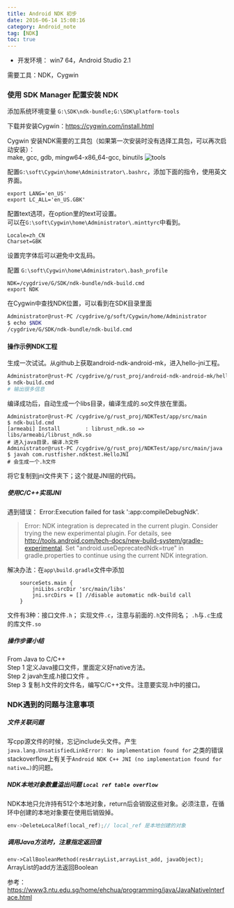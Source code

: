 ```yaml
---
title: Android NDK 初步
date: 2016-06-14 15:08:16
category: Android_note
tag: [NDK]
toc: true
---
```


* 开发环境： win7 64，Android Studio 2.1

需要工具：NDK，Cygwin

### 使用 SDK Manager 配置安装 NDK

添加系统环境变量 `G:\SDK\ndk-bundle;G:\SDK\platform-tools`

下载并安装Cygwin：https://cygwin.com/install.html

Cygwin 安装NDK需要的工具包（如果第一次安装时没有选择工具包，可以再次启动安装）：  
make, gcc, gdb, mingw64-x86_64-gcc, binutils
![tools](https://raw.githubusercontent.com/RustFisher/RustNotes/master/Android_note/pics/Cygwin_tools.png)

配置`G:\soft\Cygwin\home\Administrator\.bashrc`，添加下面的指令，使用英文界面。
```
export LANG='en_US'
export LC_ALL='en_US.GBK'
```
配置text选项，在option里的text可设置。  
可以在`G:\soft\Cygwin\home\Administrator\.minttyrc`中看到。

```
Locale=zh_CN
Charset=GBK
```
设置完字体后可以避免中文乱码。

配置 `G:\soft\Cygwin\home\Administrator\.bash_profile`

```
NDK=/cygdrive/G/SDK/ndk-bundle/ndk-build.cmd
export NDK
```

在Cygwin中查找NDK位置，可以看到在SDK目录里面

```bash
Administrator@rust-PC /cygdrive/g/soft/Cygwin/home/Administrator
$ echo $NDK
/cygdrive/G/SDK/ndk-bundle/ndk-build.cmd
```

#### 操作示例NDK工程
生成一次试试。从github上获取android-ndk-android-mk，进入hello-jni工程。

```bash
Administrator@rust-PC /cygdrive/g/rust_proj/android-ndk-android-mk/hello-jni
$ ndk-build.cmd
# 输出很多信息
```

编译成功后，自动生成一个libs目录，编译生成的.so文件放在里面。

```
Administrator@rust-PC /cygdrive/g/rust_proj/NDKTest/app/src/main
$ ndk-build.cmd
[armeabi] Install        : librust_ndk.so => libs/armeabi/librust_ndk.so
# 进入java目录，编译.h文件
Administrator@rust-PC /cygdrive/g/rust_proj/NDKTest/app/src/main/java
$ javah com.rustfisher.ndktest.HelloJNI
# 会生成一个.h文件
```
将它复制到jni文件夹下；这个就是JNI层的代码。

##### 使用C/C++实现JNI

遇到错误： Error:Execution failed for task ':app:compileDebugNdk'.
> Error: NDK integration is deprecated in the current plugin.  Consider trying the new experimental plugin.  For details, see http://tools.android.com/tech-docs/new-build-system/gradle-experimental.  Set "android.useDeprecatedNdk=true" in gradle.properties to continue using the current NDK integration.

解决办法：在`app\build.gradle`文件中添加   
```
    sourceSets.main {
        jniLibs.srcDir 'src/main/libs'
        jni.srcDirs = [] //disable automatic ndk-build call
    }
```

文件有3种：接口文件`.h`； 实现文件`.c`，注意与前面的`.h`文件同名； `.h`与`.c`生成的库文件`.so`

##### 操作步骤小结
From Java to C/C++  
Step 1 定义Java接口文件，里面定义好native方法。   
Step 2 javah生成.h接口文件 。  
Step 3 复制.h文件的文件名，编写C/C++文件。注意要实现.h中的接口。  

### NDK遇到的问题与注意事项

##### 文件关联问题

写cpp源文件的时候，忘记include头文件。产生`java.lang.UnsatisfiedLinkError: No implementation found for` 之类的错误
stackoverflow上有关于`Android NDK C++ JNI (no implementation found for native…)`的问题。

##### NDK本地对象数量溢出问题 `Local ref table overflow `
NDK本地只允许持有512个本地对象，return后会销毁这些对象。必须注意，在循环中创建的本地对象要在使用后销毁掉。

```cpp
env->DeleteLocalRef(local_ref);// local_ref 是本地创建的对象
```

##### 调用Java方法时，注意指定返回值
`env->CallBooleanMethod(resArrayList,arrayList_add, javaObject);` ArrayList的add方法返回Boolean

参考：https://www3.ntu.edu.sg/home/ehchua/programming/java/JavaNativeInterface.html
